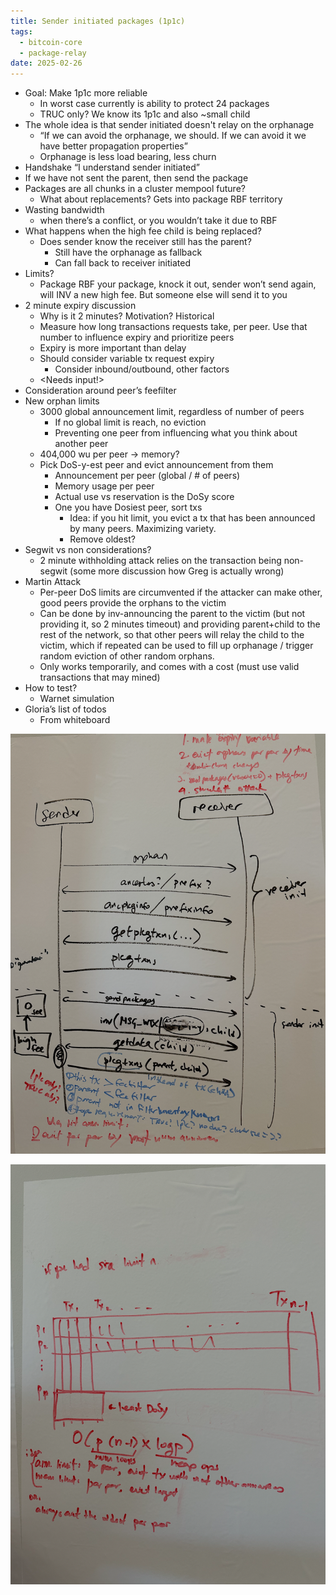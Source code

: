 ```yaml
---
title: Sender initiated packages (1p1c)
tags:
  - bitcoin-core
  - package-relay
date: 2025-02-26
---
```


* Goal: Make 1p1c more reliable
    * In worst case currently is ability to protect 24 packages
    * TRUC only? We know its 1p1c and also ~small child
* The whole idea is that sender initiated doesn't relay on the orphanage
    * “If we can avoid the orphanage, we should. If we can avoid it we have
      better propagation properties”
    * Orphanage is less load bearing, less churn
* Handshake “I understand sender initiated”
* If we have not sent the parent, then send the package
* Packages are all chunks in a cluster mempool future?
    * What about replacements? Gets into package RBF territory
* Wasting bandwidth
    * when there’s a conflict, or you wouldn’t take it due to RBF
* What happens when the high fee child is being replaced?
    * Does sender know the receiver still has the parent?
        * Still have the orphanage as fallback
        * Can fall back to receiver initiated
* Limits?
    * Package RBF your package, knock it out, sender won’t send again, will INV
      a new high fee. But someone else will send it to you
* 2 minute expiry discussion
    * Why is it 2 minutes? Motivation? Historical
    * Measure how long transactions requests take, per peer. Use that number to
      influence expiry and prioritize peers
    * Expiry is more important than delay
    * Should consider variable tx request expiry
        * Consider inbound/outbound, other factors
    * &lt;Needs input!>
* Consideration around peer’s feefilter 
* New orphan limits
    * 3000 global announcement limit, regardless of number of peers
        * If no global limit is reach, no eviction
        * Preventing one peer from influencing what you think about another peer
    * 404,000 wu per peer -> memory?
    * Pick DoS-y-est peer and evict announcement from them
        * Announcement per peer (global / # of peers)
        * Memory usage per peer
        * Actual use vs reservation is the DoSy score
        * One you have Dosiest peer, sort txs
            * Idea: if you hit limit, you evict a tx that has been announced by
              many peers. Maximizing variety.
            * Remove oldest?
* Segwit vs non considerations?
    * 2 minute withholding attack relies on the transaction being non-segwit
      (some more discussion how Greg is actually wrong)
* Martin Attack
    * Per-peer DoS limits are circumvented if the attacker can make other, good
      peers provide the orphans to the victim
    * Can be done by inv-announcing  the parent to the victim (but not providing
      it, so 2 minutes timeout) and providing parent+child to the rest of the
      network, so that other peers will relay the child to the victim, which if
      repeated can be used to fill up orphanage / trigger random eviction of
      other random orphans.
    * Only works temporarily, and comes with a cost (must use valid transactions
      that may mined)  
* How to test?
    * Warnet simulation
* Gloria’s list of todos
    * From whiteboard

![Sender initiated packages whiteboard 1](sender-initiated-packages-1.png
"Sender initiated packages whiteboard 1")

![Sender initiated packages whiteboard 2](sender-initiated-packages-2.png "Sender initiated packages whiteboard 2")